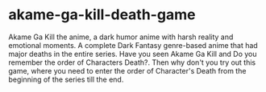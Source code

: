 # akame-ga-kill-death-game
Akame Ga Kill the anime, a dark humor anime with harsh reality and emotional moments. A complete Dark Fantasy genre-based anime that had major deaths in the entire series.  Have you seen Akame Ga Kill and Do you remember the order of Characters Death?. Then why don't you try out this game, where you need to enter the order of Character's Death from the beginning of the series till the end.

